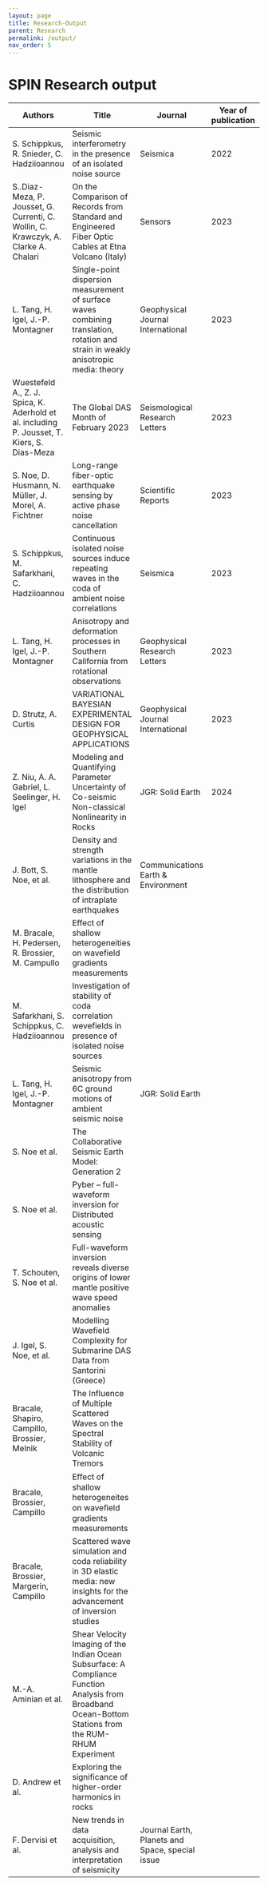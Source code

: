 ```yaml
---
layout: page
title: Research-Output 
parent: Research
permalink: /output/
nav_order: 5
---
```


# SPIN Research output
|**Authors**                                                                                    |**Title**                                                                                                                                                  |**Journal**                                        |**Year of publication**|**link**                                                                                                                                                                                                                                        |**Status**                     |
|-------------------------------------------------------------------------------------------|-------------------------------------------------------------------------------------------------------------------------------------------------------|-----------------------------------------------|-------------------|--------------------------------------------------------------------------------------------------------------------------------------------------------------------------------------------------------------------------------------------|---------------------------|
|S. Schippkus, R. Snieder, C. Hadziioannou                                                  |Seismic interferometry in the presence of an isolated noise source                                                                                     |Seismica                                       |2022               |[https://seismica.library.mcgill.ca/article/view/195/286](https://seismica.library.mcgill.ca/article/view/195/286)                                                                                                                          |published                  |
|S..Diaz-Meza, P. Jousset, G. Currenti, C. Wollin, C. Krawczyk, A. Clarke A. Chalari        |On the Comparison of Records from Standard and Engineered Fiber Optic Cables at Etna Volcano (Italy)                                                   |Sensors                                        |2023               |https://www.mdpi.com/1424-8220/23/7/3735                                                                                                                                                                                                    |published                  |
|L. Tang, H. Igel, J.-P. Montagner                                                          |Single-point dispersion measurement of surface waves combining translation, rotation and strain in weakly anisotropic media: theory                    |Geophysical Journal International              |2023               |[https://doi.org/10.1093/gji/ggad199](https://doi.org/10.1093/gji/ggad199)                                                                                                                                                                  |published                  |
|Wuestefeld A., Z. J. Spica, K. Aderhold et al. including P. Jousset, T. Kiers, S. Dias-Meza|The Global DAS Month of February 2023                                                                                                                  |Seismological Research Letters                 |2023               |[https://pubs.geoscienceworld.org/ssa/srl/article/doi/10.1785/0220230180/629787/The-Global-DAS-Month-of-February-2023](https://pubs.geoscienceworld.org/ssa/srl/article/doi/10.1785/0220230180/629787/The-Global-DAS-Month-of-February-2023)|published                  |
|S. Noe, D. Husmann, N. Müller, J. Morel, A. Fichtner                                       |Long-range fiber-optic earthquake sensing by active phase noise cancellation                                                                           |Scientific Reports                             |2023               |https://www.nature.com/articles/s41598-023-41161-x                                                                                                                                                                                          |published                  |
|S. Schippkus, M. Safarkhani, C. Hadziioannou                                               |Continuous isolated noise sources induce repeating waves in the coda of ambient noise correlations                                                   |Seismica                                       |2023               |https://seismica.library.mcgill.ca/article/view/499/1174                                                                                                                                                                                    |published                  |
|L. Tang, H. Igel, J.-P. Montagner                                                          |Anisotropy and deformation processes in Southern California from rotational observations                                                               |Geophysical Research Letters                   |2023               |https://agupubs.onlinelibrary.wiley.com/doi/epdf/10.1029/2023GL105970                                                                                                                                                                       |published                  |
|D. Strutz, A. Curtis                                                                       |VARIATIONAL BAYESIAN EXPERIMENTAL DESIGN FOR GEOPHYSICAL APPLICATIONS                                                                                  |Geophysical Journal International              |2023               |https://doi.org/10.1093/gji/ggad492                                                                                                                                                                                                         |published                  |
|Z. Niu, A. A.  Gabriel, L. Seelinger, H.  Igel                                             |Modeling and Quantifying Parameter Uncertainty of Co-seismic Non-classical Nonlinearity in Rocks                                                       |JGR: Solid Earth                               |2024               |https://agupubs.onlinelibrary.wiley.com/doi/epdf/10.1029/2023JB027149                                                                                                                                                                       |published                  |
|J. Bott, S. Noe, et al.                                                                    |Density and strength variations in the mantle lithosphere and the distribution of intraplate earthquakes                                               |Communications Earth & Environment             |                   |                                                                                                                                                                                                                                            |submitted                  |
|M. Bracale, H. Pedersen, R. Brossier, M. Campullo                                          |Effect of shallow heterogeneities on wavefield gradients measurements                                                                                  |                                               |                   |                                                                                                                                                                                                                                            |in preparation             |
|M. Safarkhani, S. Schippkus, C. Hadziioannou                                               |Investigation of stability of coda correlation wevefields in presence of isolated noise sources                                                        |                                               |                   |                                                                                                                                                                                                                                            |in preparation             |
|L. Tang, H. Igel, J.-P. Montagner                                                          |Seismic anisotropy from 6C ground motions of ambient seismic noise                                                                                     |JGR: Solid Earth                               |                   |                                                                                                                                                                                                                                            |nearly ready for submission|
|S. Noe et al.                                                                              |The Collaborative Seismic Earth Model: Generation 2                                                                                                    |                                               |                   |                                                                                                                                                                                                                                            |in preparation             |
|S. Noe et al.                                                                              |Pyber – full-waveform inversion for Distributed acoustic sensing                                                                                       |                                               |                   |                                                                                                                                                                                                                                            |in preparation             |
|T. Schouten, S. Noe et al.                                                                 |Full-waveform inversion reveals diverse origins of lower mantle positive wave speed anomalies                                                          |                                               |                   |                                                                                                                                                                                                                                            |in preparation             |
|J. Igel, S. Noe, et al.                                                                    |Modelling Wavefield Complexity for Submarine DAS Data from Santorini (Greece)                                                                          |                                               |                   |                                                                                                                                                                                                                                            |in preparation             |
|Bracale, Shapiro, Campillo, Brossier, Melnik                                               |The Influence of Multiple Scattered Waves on the Spectral Stability of Volcanic Tremors                                                                |                                               |                   |                                                                                                                                                                                                                                            |in preparation             |
|Bracale, Brossier, Campillo                                                                |Eﬀect of shallow heterogeneites on waveﬁeld gradients measurements                                                                                     |                                               |                   |                                                                                                                                                                                                                                            |in preparation             |
|Bracale, Brossier, Margerin, Campillo                                                      |Scattered wave simulation and coda reliability in 3D elastic media: new insights for the advancement of inversion studies                              |                                               |                   |                                                                                                                                                                                                                                            |in preparation             |
|M.-A. Aminian et al.                                                                       |Shear Velocity Imaging of the Indian Ocean Subsurface: A Compliance Function Analysis from Broadband Ocean-Bottom Stations from the RUM-RHUM Experiment|                                               |                   |                                                                                                                                                                                                                                            |in preparation             |
|D. Andrew et al.                                                                           |Exploring the significance of higher-order harmonics in rocks                                                                                          |                                               |                   |                                                                                                                                                                                                                                            |in preparation             |
|F. Dervisi et al.                                                                          |New trends in data acquisition, analysis and interpretation of seismicity                                                                              |Journal Earth, Planets and Space, special issue|                   |                                                                                                                                                                                                                                            |in preparation             |
